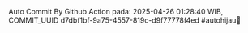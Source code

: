 Auto Commit By Github Action pada: 2025-04-26 01:28:40 WIB, COMMIT_UUID d7dbf1bf-9a75-4557-819c-d9f77778f4ed #autohijau🗿
